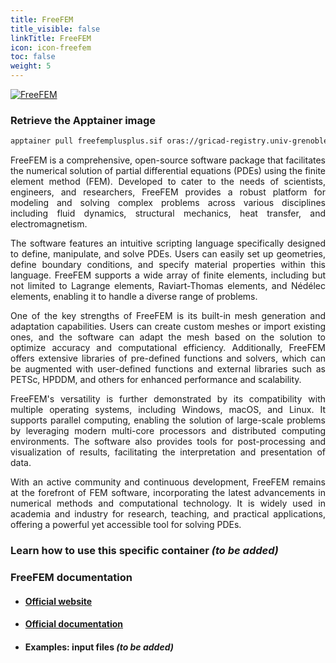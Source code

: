 ```yaml
---
title: FreeFEM
title_visible: false
linkTitle: FreeFEM
icon: icon-freefem
toc: false
weight: 5
---
```


<a href="https://freefem.org/" target="_blank">
    <img alt="FreeFEM" class="codes-pages-top-logo logo-freefem">
</a>

### Retrieve the Apptainer image

```bash
apptainer pull freefemplusplus.sif oras://gricad-registry.univ-grenoble-alpes.fr/diamond/apptainer/apptainer-singularity-projects/freefemplusplus.sif:latest
```

<div align="justify">

FreeFEM is a comprehensive, open-source software package that facilitates the numerical solution of partial differential equations (PDEs) using the finite element method (FEM). Developed to cater to the needs of scientists, engineers, and researchers, FreeFEM provides a robust platform for modeling and solving complex problems across various disciplines including fluid dynamics, structural mechanics, heat transfer, and electromagnetism.

The software features an intuitive scripting language specifically designed to define, manipulate, and solve PDEs. Users can easily set up geometries, define boundary conditions, and specify material properties within this language. FreeFEM supports a wide array of finite elements, including but not limited to Lagrange elements, Raviart-Thomas elements, and Nédélec elements, enabling it to handle a diverse range of problems.

One of the key strengths of FreeFEM is its built-in mesh generation and adaptation capabilities. Users can create custom meshes or import existing ones, and the software can adapt the mesh based on the solution to optimize accuracy and computational efficiency. Additionally, FreeFEM offers extensive libraries of pre-defined functions and solvers, which can be augmented with user-defined functions and external libraries such as PETSc, HPDDM, and others for enhanced performance and scalability.

FreeFEM's versatility is further demonstrated by its compatibility with multiple operating systems, including Windows, macOS, and Linux. It supports parallel computing, enabling the solution of large-scale problems by leveraging modern multi-core processors and distributed computing environments. The software also provides tools for post-processing and visualization of results, facilitating the interpretation and presentation of data.

With an active community and continuous development, FreeFEM remains at the forefront of FEM software, incorporating the latest advancements in numerical methods and computational technology. It is widely used in academia and industry for research, teaching, and practical applications, offering a powerful yet accessible tool for solving PDEs.

</div>

### Learn how to use this specific container _(to be added)_

### FreeFEM documentation

- #### <a href="https://freefem.org/" target="_blank">Official website</a>

- #### <a href="https://doc.freefem.org/" target="_blank">Official documentation</a>

- #### Examples: input files _(to be added)_
